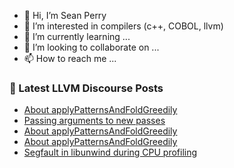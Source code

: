 - 👋 Hi, I’m Sean Perry
- 👀 I’m interested in compilers (c++, COBOL, llvm)
- 🌱 I’m currently learning ...
- 💞️ I’m looking to collaborate on ...
- 📫 How to reach me ...

<!---
s66perry/s66perry is a ✨ special ✨ repository because its `README.md` (this file) appears on your GitHub profile.
You can click the Preview link to take a look at your changes.
--->
### 📕 Latest LLVM Discourse Posts

<!-- DISCOURSE-LLVM:START -->
- [About applyPatternsAndFoldGreedily](https://llvm.discourse.group/t/about-applypatternsandfoldgreedily/5777/4)
- [Passing arguments to new passes](https://llvm.discourse.group/t/passing-arguments-to-new-passes/5799/2)
- [About applyPatternsAndFoldGreedily](https://llvm.discourse.group/t/about-applypatternsandfoldgreedily/5777/3)
- [About applyPatternsAndFoldGreedily](https://llvm.discourse.group/t/about-applypatternsandfoldgreedily/5777/2)
- [Segfault in libunwind during CPU profiling](https://llvm.discourse.group/t/segfault-in-libunwind-during-cpu-profiling/5806/1)
<!-- DISCOURSE-LLVM:END -->
